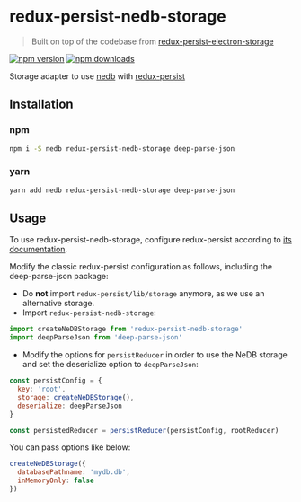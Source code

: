 # redux-persist-nedb-storage

> Built on top of the codebase from [redux-persist-electron-storage](https://github.com/psperber/redux-persist-electron-storage)

[![npm version](https://img.shields.io/npm/v/redux-persist-nedb-storage.svg?style=flat-square)](https://www.npmjs.com/package/redux-persist-nedb-storage)
[![npm downloads](https://img.shields.io/npm/dt/redux-persist-nedb-storage.svg?style=flat-square)](https://www.npmjs.com/package/redux-persist-nedb-storage)

Storage adapter to use [nedb](https://github.com/louischatriot/nedb) with [redux-persist](https://github.com/rt2zz/redux-persist)

## Installation

### npm

```bash
npm i -S nedb redux-persist-nedb-storage deep-parse-json
```

### yarn

```bash
yarn add nedb redux-persist-nedb-storage deep-parse-json
```

## Usage

To use redux-persist-nedb-storage, configure redux-persist according to [its documentation](https://github.com/rt2zz/redux-persist#redux-persist).

Modify the classic redux-persist configuration as follows, including the deep-parse-json package:

- Do **not** import `redux-persist/lib/storage` anymore, as we use an alternative storage.
- Import `redux-persist-nedb-storage`:

```js
import createNeDBStorage from 'redux-persist-nedb-storage'
import deepParseJson from 'deep-parse-json'
```

- Modify the options for `persistReducer` in order to use the NeDB storage and set the deserialize option to `deepParseJson`:

```js
const persistConfig = {
  key: 'root',
  storage: createNeDBStorage(),
  deserialize: deepParseJson
}

const persistedReducer = persistReducer(persistConfig, rootReducer)
```

You can pass options like below:

```js
createNeDBStorage({
  databasePathname: 'mydb.db',
  inMemoryOnly: false
})
```
